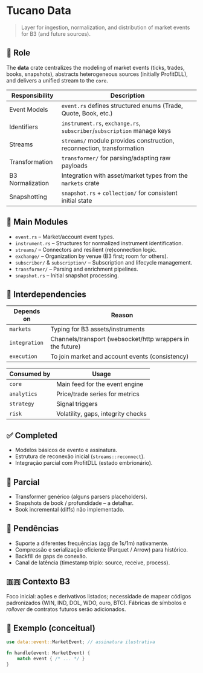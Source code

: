 # Tucano Data

> Layer for ingestion, normalization, and distribution of market events for B3 (and future sources).

## 🎯 Role
The **data** crate centralizes the modeling of market events (ticks, trades, books, snapshots), abstracts heterogeneous sources (initially ProfitDLL), and delivers a unified stream to the `core`.

| Responsibility      | Description                                                                 |
|---------------------|-----------------------------------------------------------------------------|
| Event Models        | `event.rs` defines structured enums (Trade, Quote, Book, etc.)              |
| Identifiers         | `instrument.rs`, `exchange.rs`, `subscriber`/`subscription` manage keys     |
| Streams             | `streams/` module provides construction, reconnection, transformation       |
| Transformation      | `transformer/` for parsing/adapting raw payloads                            |
| B3 Normalization    | Integration with asset/market types from the `markets` crate                |
| Snapshotting        | `snapshot.rs` + `collection/` for consistent initial state                  |

## 🔑 Main Modules
- `event.rs` – Market/account event types.
- `instrument.rs` – Structures for normalized instrument identification.
- `streams/` – Connectors and resilient (re)connection logic.
- `exchange/` – Organization by venue (B3 first; room for others).
- `subscriber/` & `subscription/` – Subscription and lifecycle management.
- `transformer/` – Parsing and enrichment pipelines.
- `snapshot.rs` – Initial snapshot processing.

## 🔗 Interdependencies
| Depends on     | Reason                                                        |
|----------------|---------------------------------------------------------------|
| `markets`      | Typing for B3 assets/instruments                              |
| `integration`  | Channels/transport (websocket/http wrappers in the future)    |
| `execution`    | To join market and account events (consistency)               |

| Consumed by    | Usage                                                         |
|----------------|---------------------------------------------------------------|
| `core`         | Main feed for the event engine                                |
| `analytics`    | Price/trade series for metrics                                |
| `strategy`     | Signal triggers                                               |
| `risk`         | Volatility, gaps, integrity checks                            |

## ✅ Completed
- Modelos básicos de evento e assinatura.
- Estrutura de reconexão inicial (`streams::reconnect`).
- Integração parcial com ProfitDLL (estado embrionário).

## 🧪 Parcial
- Transformer genérico (alguns parsers placeholders).
- Snapshots de book / profundidade – a detalhar.
- Book incremental (diffs) não implementado.

## 🚧 Pendências
- Suporte a diferentes frequências (agg de 1s/1m) nativamente.
- Compressão e serialização eficiente (Parquet / Arrow) para histórico.
- Backfill de gaps de conexão.
- Canal de latência (timestamp triplo: source, receive, process).

## 🇧🇷 Contexto B3
Foco inicial: ações e derivativos listados; necessidade de mapear códigos padronizados (WIN, IND, DOL, WDO, ouro, BTC). Fábricas de símbolos e *rollover* de contratos futuros serão adicionados.

## 🏁 Exemplo (conceitual)
```rust
use data::event::MarketEvent; // assinatura ilustrativa

fn handle(event: MarketEvent) {
    match event { /* ... */ }
}
```
